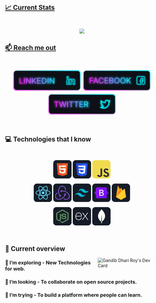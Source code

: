 <a href="https://www.facebook.com/gandib-gyanangkur/">

## :chart_with_upwards_trend: Current Stats

<br />
<p align="center">
  <img width="60%" src="https://github-readme-streak-stats.herokuapp.com?user=gandib&theme=react&hide_border=true&background=0D1117&stroke=0D1117&fire=FF1CF7&sideLabels=00F0FF&currStreakNum=FF1CF7&ring=FF1CF7&currStreakLabel=FF1CF7&sideNums=00F0FF" />
</p>

## :mailbox: Reach me out

<br />

[<p align="center"><img height="75" src="https://github.com/gandib/gandib/blob/main/images/icons/Linkedin.png">](https://www.linkedin.com/in/gandib-roy-94a880219/)[<img height="75" src="https://github.com/gandib/gandib/blob/main/images/icons/Facebook.png">](https://www.facebook.com/gandib-gyanangkur)[<img height="75" src="https://github.com/gandib/gandib/blob/main/images/icons/Twitter.png"> </p>](https://x.com/gandibroy11)

<br />

## :computer: Technologies that I know

<br>
<p align="center">
<img src="https://github.com/gandib/gandib/blob/main/images/icons/HTML.png"/>
<img src="https://github.com/gandib/gandib/blob/main/images/icons/css.png"/>
<img src="https://github.com/gandib/gandib/blob/main/images/icons/JavaScript.png"/>
</p>
<p align="center">
<img src="https://github.com/gandib/gandib/blob/main/images/icons/react.png"/>
<img src="https://github.com/gandib/gandib/blob/main/images/icons/redux.png"/>
<img src="https://github.com/gandib/gandib/blob/main/images/icons/tailwind.png"/>
<img src="https://github.com/gandib/gandib/blob/main/images/icons/Bootsrap.png"/>
<img src="https://github.com/gandib/gandib/blob/main/images/icons/firebase.png"/>
</p>
<p align="center">
<img src="https://github.com/gandib/gandib/blob/main/images/icons/node.png"/>
<img src="https://github.com/gandib/gandib/blob/main/images/icons/express.png"/>
<img src="https://github.com/gandib/gandib/blob/main/images/icons/mongo.png"/>
</p><br/>

## :eyes: Current overview

<div align="left">
<img align="right" src="https://github.com/gandib/gandib/blob/main/devcard.svg" width="200" alt="Gandib Dhari Roy's Dev Card"/></a>
</div>

### 🌱 I’m exploring - New Technologies for web. 
### 👯 I’m looking - To collaborate on open source projects. 
### 🤔 I’m trying - To build a platform where people can learn. 


<br />
